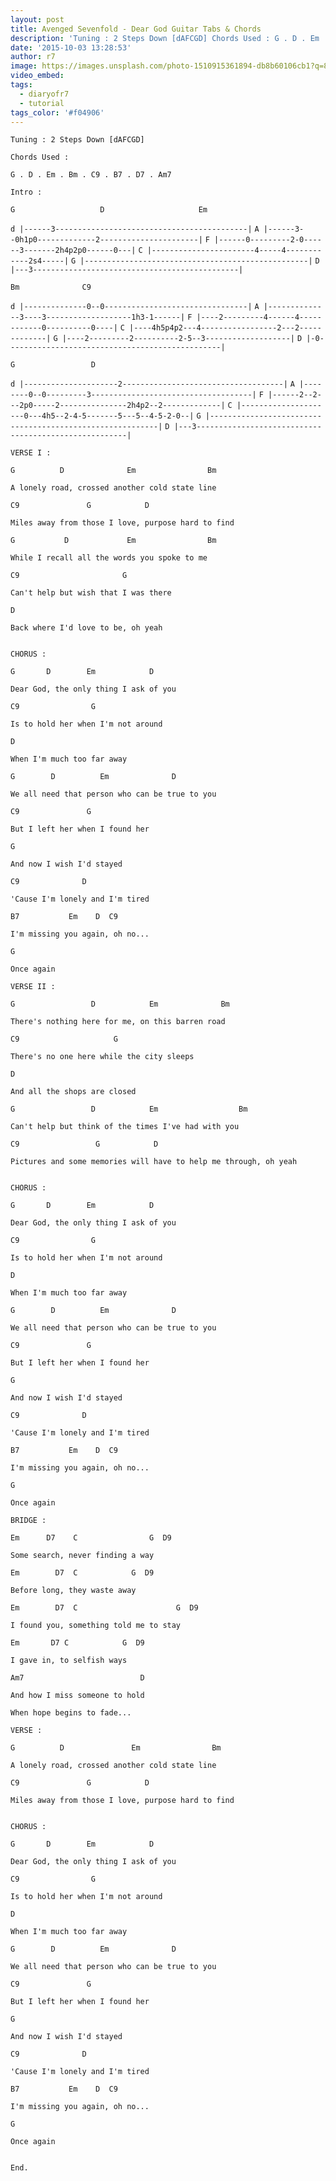 ```yaml
---
layout: post
title: Avenged Sevenfold - Dear God Guitar Tabs & Chords
description: 'Tuning : 2 Steps Down [dAFCGD] Chords Used : G . D . Em . Bm . C9 . B7 . D7 . Am7 Intro : &nbsp;&nbsp;&nbsp;&nbsp;&nbsp; G&nbsp;&nbsp;&nbsp;&nbsp;&...'
date: '2015-10-03 13:28:53'
author: r7
image: https://images.unsplash.com/photo-1510915361894-db8b60106cb1?q=80&w=2940&auto=format&fit=crop&ixlib=rb-4.1.0&ixid=M3wxMjA3fDB8MHxwaG90by1wYWdlfHx8fGVufDB8fHx8fA%3D%3D
video_embed:
tags:
  - diaryofr7
  - tutorial
tags_color: '#f04906'
---
```

`Tuning : 2 Steps Down [dAFCGD]`

```
Chords Used :
```

`G . D . Em . Bm . C9 . B7 . D7 . Am7`

`Intro :`

```
G                   D                     Em
```

`d |------3-------------------------------------------|`
`A |------3--0h1p0-------------2----------------------|`
`F |------0---------2-0------3-------2h4p2p0------0---|`
`C |-----------------------4-----4------------2s4-----|`
`G |--------------------------------------------------|`
`D |---3----------------------------------------------|`

```
Bm              C9
```

`d |--------------0--0--------------------------------|`
`A |--------------3----3-------------------1h3-1------|`
`F |----2---------4------4------------0----------0----|`
`C |----4h5p4p2---4-----------------2---2-------------|`
`G |----2---------2----------2-5--3-------------------|`
`D |-0------------------------------------------------|`

```
G                 D
```

`d |---------------------2------------------------------------|`
`A |--------0--0---------3------------------------------------|`
`F |------2--2---2p0-----2---------------2h4p2--2-------------|`
`C |---------------------0---4h5--2-4-5-------5---5--4-5-2-0--|`
`G |----------------------------------------------------------|`
`D |---3------------------------------------------------------|`

`VERSE I :`

```
G          D              Em                Bm
```

```
A lonely road, crossed another cold state line
```

```
C9               G            D
```

```
Miles away from those I love, purpose hard to find
```

`G           D             Em                Bm`

```
While I recall all the words you spoke to me
```

```
C9                       G
```

```
Can't help but wish that I was there
```

```
D
```

```
Back where I'd love to be, oh yeah
```

```

```

`CHORUS :`

`G       D        Em            D`

```
Dear God, the only thing I ask of you
```

```
C9                G
```

```
Is to hold her when I'm not around
```

```
D
```

```
When I'm much too far away
```

`G        D          Em              D`

```
We all need that person who can be true to you
```

```
C9               G
```

```
But I left her when I found her
```

```
G
```

```
And now I wish I'd stayed
```

```
C9              D
```

```
'Cause I'm lonely and I'm tired
```

```
B7           Em    D  C9
```

```
I'm missing you again, oh no...
```

```
G
```

```
Once again
```

`VERSE II :`

`G                 D            Em              Bm`

```
There's nothing here for me, on this barren road
```

```
C9                     G
```

```
There's no one here while the city sleeps
```

```
D
```

```
And all the shops are closed
```

`G                 D            Em                  Bm`

```
Can't help but think of the times I've had with you
```

```
C9                 G            D
```

```
Pictures and some memories will have to help me through, oh yeah
```

```

```

`CHORUS :`

`G       D        Em            D`

```
Dear God, the only thing I ask of you
```

```
C9                G
```

```
Is to hold her when I'm not around
```

```
D
```

```
When I'm much too far away
```

`G        D          Em              D`

```
We all need that person who can be true to you
```

```
C9               G
```

```
But I left her when I found her
```

```
G
```

```
And now I wish I'd stayed
```

```
C9              D
```

```
'Cause I'm lonely and I'm tired
```

```
B7           Em    D  C9
```

```
I'm missing you again, oh no...
```

```
G
```

```
Once again
```

`BRIDGE :`

```
Em      D7    C                G  D9
```

```
Some search, never finding a way
```

`Em        D7  C            G  D9`

```
Before long, they waste away
```

`Em        D7  C                      G  D9`

```
I found you, something told me to stay
```

`Em       D7 C            G  D9`

```
I gave in, to selfish ways
```

`Am7                          D`

```
And how I miss someone to hold
```

```
When hope begins to fade...
```

`VERSE :`

```
G          D               Em                Bm
```

```
A lonely road, crossed another cold state line
```

```
C9               G            D
```

```
Miles away from those I love, purpose hard to find
```

```

```

`CHORUS :`

`G       D        Em            D`

```
Dear God, the only thing I ask of you
```

```
C9                G
```

```
Is to hold her when I'm not around
```

```
D
```

```
When I'm much too far away
```

`G        D          Em              D`

```
We all need that person who can be true to you
```

```
C9               G
```

```
But I left her when I found her
```

```
G
```

```
And now I wish I'd stayed
```

```
C9              D
```

```
'Cause I'm lonely and I'm tired
```

```
B7           Em    D  C9
```

```
I'm missing you again, oh no...
```

```
G
```

```
Once again
```

```

```

`End.`
